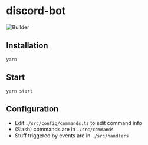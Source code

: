 # discord-bot

![Builder](https://cdn.discordapp.com/attachments/287551742667915264/1079746934119608370/7clwhf.png)

## Installation

```
yarn
```

## Start

```
yarn start
```

## Configuration

- Edit `./src/config/commands.ts` to edit command info
- (Slash) commands are in `./src/commands`
- Stuff triggered by events are in `./src/handlers`

